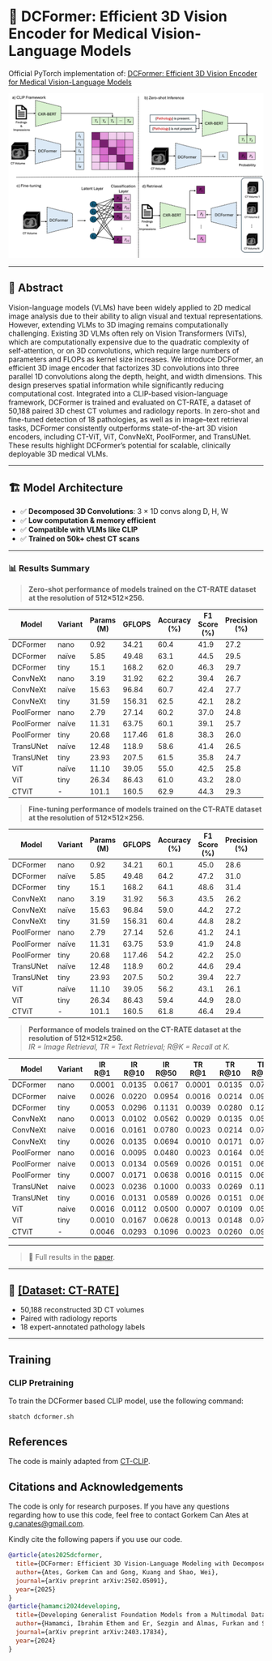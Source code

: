 # 🧠 DCFormer: Efficient 3D Vision Encoder for Medical Vision-Language Models

Official PyTorch implementation of: 
[DCFormer: Efficient 3D Vision Encoder for Medical Vision-Language Models](https://arxiv.org/abs/2502.05091)

![DCFormer CLIP Framework](docs/clip.png)

---
## 📌 Abstract

Vision-language models (VLMs) have been widely applied to 2D medical image analysis due to their ability to align visual and textual representations. However, extending VLMs to 3D imaging remains computationally challenging. Existing 3D VLMs often rely on Vision Transformers (ViTs), which are computationally expensive due to the quadratic complexity of self-attention, or on 3D convolutions, which require large numbers of parameters and FLOPs as kernel size increases. We introduce DCFormer, an efficient 3D image encoder that factorizes 3D convolutions into three parallel 1D convolutions along the depth, height, and width dimensions. This design preserves spatial information while significantly reducing computational cost. Integrated into a CLIP-based vision-language framework, DCFormer is trained and evaluated on CT-RATE, a dataset of 50,188 paired 3D chest CT volumes and radiology reports. In zero-shot and fine-tuned detection of 18 pathologies, as well as in image–text retrieval tasks, DCFormer consistently outperforms state-of-the-art 3D vision encoders, including CT-ViT, ViT, ConvNeXt, PoolFormer, and TransUNet. These results highlight DCFormer’s potential for scalable, clinically deployable 3D medical VLMs.

---

## 🏗️ Model Architecture

- ✅ **Decomposed 3D Convolutions**: 3 × 1D convs along D, H, W
- ✅ **Low computation & memory efficient**
- ✅ **Compatible with VLMs like CLIP**
- ✅ **Trained on 50k+ chest CT scans**

---

### 📊 Results Summary

> **Zero-shot performance of models trained on the CT-RATE dataset at the resolution of 512×512×256.**

| Model       | Variant | Params (M) | GFLOPS | Accuracy (%) | F1 Score (%) | Precision (%) | Recall (%) |
|-------------|---------|------------|--------|---------------|----------------|----------------|--------------|
| DCFormer    | nano    | 0.92       | 34.21  | 60.4          | 41.9           | 27.2           | 62.8         |
| DCFormer    | naïve   | 5.85       | 49.48  | 63.1          | 44.5           | 29.5           | 65.5         |
| DCFormer    | tiny    | 15.1       | 168.2  | 62.0          | 46.3           | 29.7           | 70.1         |
| ConvNeXt    | nano    | 3.19       | 31.92  | 62.2          | 39.4           | 26.7           | 55.1         |
| ConvNeXt    | naïve   | 15.63      | 96.84  | 60.7          | 42.4           | 27.7           | 63.8         |
| ConvNeXt    | tiny    | 31.59      | 156.31 | 62.5          | 42.1           | 28.2           | 60.1         |
| PoolFormer  | nano    | 2.79       | 27.14  | 60.2          | 37.0           | 24.8           | 52.3         |
| PoolFormer  | naïve   | 11.31      | 63.75  | 60.1          | 39.1           | 25.7           | 56.8         |
| PoolFormer  | tiny    | 20.68      | 117.46 | 61.8          | 38.3           | 26.0           | 53.5         |
| TransUNet   | naïve   | 12.48      | 118.9  | 58.6          | 41.4           | 26.5           | 56.0         |
| TransUNet   | tiny    | 23.93      | 207.5  | 61.5          | 35.8           | 24.7           | 48.7         |
| ViT         | naïve   | 11.10      | 39.05  | 55.0          | 42.5           | 25.8           | 71.5         |
| ViT         | tiny    | 26.34      | 86.43  | 61.0          | 43.2           | 28.0           | 64.8         |
| CTViT       | -       | 101.1      | 160.5  | 62.9          | 44.3           | 29.3           | 65.7         |

> **Fine-tuning performance of models trained on the CT-RATE dataset at the resolution of 512×512×256.**

| Model       | Variant | Params (M) | GFLOPS | Accuracy (%) | F1 Score (%) | Precision (%) | Recall (%) |
|-------------|---------|------------|--------|---------------|----------------|----------------|--------------|
| DCFormer    | nano    | 0.92       | 34.21  | 60.1          | 45.0           | 28.6           | 69.6         |
| DCFormer    | naïve   | 5.85       | 49.48  | 64.2          | 47.2           | 31.0           | 70.2         |
| DCFormer    | tiny    | 15.1       | 168.2  | 64.1          | 48.6           | 31.4           | 72.9         |
| ConvNeXt    | nano    | 3.19       | 31.92  | 56.3          | 43.5           | 26.2           | 70.1         |
| ConvNeXt    | naïve   | 15.63      | 96.84  | 59.0          | 44.2           | 27.2           | 67.6         |
| ConvNeXt    | tiny    | 31.59      | 156.31 | 60.4          | 44.8           | 28.2           | 68.2         |
| PoolFormer  | nano    | 2.79       | 27.14  | 52.6          | 41.2           | 24.1           | 67.6         |
| PoolFormer  | naïve   | 11.31      | 63.75  | 53.9          | 41.9           | 24.8           | 68.7         |
| PoolFormer  | tiny    | 20.68      | 117.46 | 54.2          | 42.2           | 25.0           | 68.8         |
| TransUNet   | naïve   | 12.48      | 118.9  | 60.2          | 44.6           | 29.4           | 70.1         |
| TransUNet   | tiny    | 23.93      | 207.5  | 50.2          | 39.4           | 22.7           | 66.1         |
| ViT         | naïve   | 11.10      | 39.05  | 56.2          | 43.1           | 26.1           | 69.8         |
| ViT         | tiny    | 26.34      | 86.43  | 59.4          | 44.9           | 28.0           | 70.8         |
| CTViT       | -       | 101.1      | 160.5  | 61.8          | 46.4           | 29.4           | 70.1         |

> **Performance of models trained on the CT-RATE dataset at the resolution of 512×512×256.**  
> *IR = Image Retrieval, TR = Text Retrieval; R@K = Recall at K.*

| Model      | Variant | IR R@1 | IR R@10 | IR R@50 | TR R@1 | TR R@10 | TR R@50 |
|------------|---------|--------|---------|---------|--------|---------|---------|
| DCFormer   | nano    | 0.0001 | 0.0135  | 0.0617  | 0.0001 | 0.0135  | 0.0707  |
| DCFormer   | naive   | 0.0026 | 0.0220  | 0.0954  | 0.0016 | 0.0214  | 0.0971  |
| DCFormer   | tiny    | 0.0053 | 0.0296  | 0.1131  | 0.0039 | 0.0280  | 0.1237  |
| ConvNeXt   | nano    | 0.0013 | 0.0102  | 0.0562  | 0.0029 | 0.0135  | 0.0599  |
| ConvNeXt   | naive   | 0.0016 | 0.0161  | 0.0780  | 0.0023 | 0.0214  | 0.0740  |
| ConvNeXt   | tiny    | 0.0026 | 0.0135  | 0.0694  | 0.0010 | 0.0171  | 0.0796  |
| PoolFormer | nano    | 0.0016 | 0.0095  | 0.0480  | 0.0023 | 0.0164  | 0.0592  |
| PoolFormer | naive   | 0.0013 | 0.0134  | 0.0569  | 0.0026 | 0.0151  | 0.0635  |
| PoolFormer | tiny    | 0.0007 | 0.0171  | 0.0638  | 0.0016 | 0.0115  | 0.0648  |
| TransUNet  | naive   | 0.0023 | 0.0236  | 0.1000  | 0.0033 | 0.0269  | 0.1105  |
| TransUNet  | tiny    | 0.0016 | 0.0131  | 0.0589  | 0.0026 | 0.0151  | 0.0651  |
| ViT        | naive   | 0.0016 | 0.0112  | 0.0500  | 0.0007 | 0.0109  | 0.0563  |
| ViT        | tiny    | 0.0010 | 0.0167  | 0.0628  | 0.0013 | 0.0148  | 0.0737  |
| CTViT      | -       | 0.0046 | 0.0293  | 0.1096  | 0.0023 | 0.0260  | 0.0921  |
---

> 📄 Full results in the [paper](https://arxiv.org/abs/2502.05091).

---

## 📂 **[[Dataset: CT-RATE]](https://huggingface.co/datasets/ibrahimhamamci/CT-RATE)**

- 50,188 reconstructed 3D CT volumes
- Paired with radiology reports
- 18 expert-annotated pathology labels

---

## Training

### CLIP Pretraining
To train the DCFormer based CLIP model, use the following command:

```bash
sbatch dcformer.sh
```

## References
The code is mainly adapted from [CT-CLIP](https://github.com/ibrahimethemhamamci/CT-CLIP/tree/main).


## Citations and Acknowledgements
The code is only for research purposes. If you have any questions regarding how to use this code, feel free to contact Gorkem Can Ates at g.canates@gmail.com.

Kindly cite the following papers if you use our code.

```bibtex
@article{ates2025dcformer,
  title={DCFormer: Efficient 3D Vision-Language Modeling with Decomposed Convolutions},
  author={Ates, Gorkem Can and Gong, Kuang and Shao, Wei},
  journal={arXiv preprint arXiv:2502.05091},
  year={2025}
}
@article{hamamci2024developing,
  title={Developing Generalist Foundation Models from a Multimodal Dataset for 3D Computed Tomography},
  author={Hamamci, Ibrahim Ethem and Er, Sezgin and Almas, Furkan and Simsek, Ayse Gulnihan and Esirgun, Sevval Nil and Dogan, Irem and Dasdelen, Muhammed Furkan and Durugol, Omer Faruk and Wittmann, Bastian and Amiranashvili, Tamaz and others},
  journal={arXiv preprint arXiv:2403.17834},
  year={2024}
}

```

